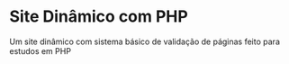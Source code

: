# Site Dinâmico com PHP

Um site dinâmico com sistema básico de validação de páginas feito para estudos em PHP
